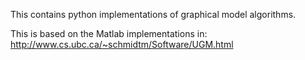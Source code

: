 This contains python implementations of graphical model algorithms.

This is based on the Matlab implementations in: http://www.cs.ubc.ca/~schmidtm/Software/UGM.html